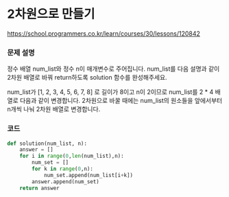 # 2차원으로 만들기
https://school.programmers.co.kr/learn/courses/30/lessons/120842

### 문제 설명
정수 배열 num_list와 정수 n이 매개변수로 주어집니다. num_list를 다음 설명과 같이 2차원 배열로 바꿔 return하도록 solution 함수를 완성해주세요.

num_list가 [1, 2, 3, 4, 5, 6, 7, 8] 로 길이가 8이고 n이 2이므로 num_list를 2 * 4 배열로 다음과 같이 변경합니다. 2차원으로 바꿀 때에는 num_list의 원소들을 앞에서부터 n개씩 나눠 2차원 배열로 변경합니다.

### 코드
```python
def solution(num_list, n):
    answer = []
    for i in range(0,len(num_list),n):
        num_set = []
        for k in range(0,n):
            num_set.append(num_list[i+k])
        answer.append(num_set)
    return answer
```

